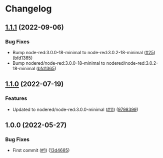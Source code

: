 # Changelog

## [1.1.1](https://github.com/Gibby/node-red-ha/compare/v1.1.0...v1.1.1) (2022-09-06)


### Bug Fixes

* Bump node-red:3.0.0-18-minimal to node-red:3.0.2-18-minimal ([#25](https://github.com/Gibby/node-red-ha/issues/25)) ([bfd1365](https://github.com/Gibby/node-red-ha/commit/bfd1365ba341dce1a68cc99e734a0f88be3e7906))
* Bump nodered/node-red:3.0.0-18-minimal to nodered/node-red:3.0.2-18-minimal ([bfd1365](https://github.com/Gibby/node-red-ha/commit/bfd1365ba341dce1a68cc99e734a0f88be3e7906))

## [1.1.0](https://github.com/Gibby/node-red-ha/compare/v1.0.0...v1.1.0) (2022-07-19)


### Features

* Updated to nodered/node-red:3.0.0-minimal ([#11](https://github.com/Gibby/node-red-ha/issues/11)) ([9798399](https://github.com/Gibby/node-red-ha/commit/9798399e194f0d7ef18923f20bb7fad41a827ce9))

## 1.0.0 (2022-05-27)


### Bug Fixes

* First commit ([#1](https://github.com/Gibby/node-red-ha/issues/1)) ([13d4685](https://github.com/Gibby/node-red-ha/commit/13d4685f9c1a127ab8a19d0420549726caa20f5b))
